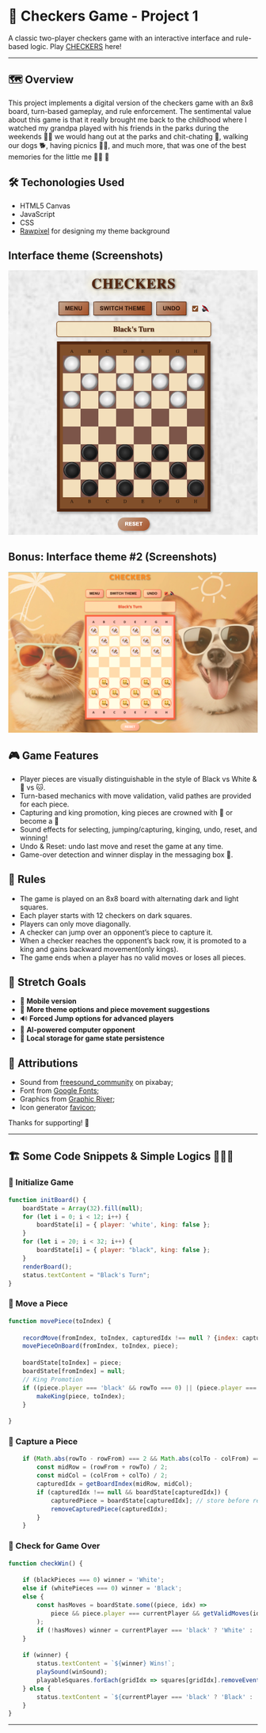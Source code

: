 # 🏁 Checkers Game - Project 1 

A classic two-player checkers game with an interactive interface and rule-based logic. Play [CHECKERS](https://clairecleverlamb.github.io/Checkers-game/) here!

---

## 🗺 Overview
This project implements a digital version of the checkers game with an 8x8 board, turn-based gameplay, and rule enforcement. The sentimental value about this game is that it really brought me back to the childhood where I watched my grandpa played with his friends in the parks during the weekends 🏡🌴 we would hang out at the parks and chit-chating 💬, walking our dogs 🐕, having picnics 🧺🍿, and much more, that was one of the best memories for the little me 👧🏻 💌

## 🛠️ Techonologies Used
- HTML5 Canvas
- JavaScript
- CSS
- [Rawpixel](https://www.rawpixel.com/) for designing my theme background 


## Interface theme (Screenshots)
![classic-themed Checkers Board](classic-theme.png)

## Bonus: Interface theme #2 (Screenshots)
![animal-themed Checkers Board](animal-theme.png)


## 🎮 Game Features
- Player pieces are visually distinguishable in the style of Black vs White & 🐶 vs 🐱.
- Turn-based mechanics with move validation, valid pathes are provided for each piece.
- Capturing and king promotion, king pieces are crowned with 👑 or become a 🦁
- Sound effects for selecting, jumping/capturing, kinging, undo, reset, and winning!
- Undo & Reset: undo last move and reset the game at any time.
- Game-over detection and winner display in the messaging box 💬.

## 📜 Rules
- The game is played on an 8x8 board with alternating dark and light squares.
- Each player starts with 12 checkers on dark squares.
- Players can only move diagonally.
- A checker can jump over an opponent’s piece to capture it.
- When a checker reaches the opponent’s back row, it is promoted to a king and gains backward movement(only kings).
- The game ends when a player has no valid moves or loses all pieces.

## 🚀 Stretch Goals 
- 📲 **Mobile version**
- 🌈 **More theme options and piece movement suggestions**
- 🔊 **Forced Jump options for advanced players**
- 🤖 **AI-powered computer opponent**
- 💾 **Local storage for game state persistence**


## 🚁 Attributions

- Sound from [freesound_community](https://pixabay.com/users/freesound_community-46691455/) on pixabay;
- Font from [Google Fonts](https://fonts.google.com/);
- Graphics from [Graphic River](https://graphicriver.net/);
- Icon generator [favicon](https://favicon.io/emoji-favicons/);

Thanks for supporting! 💙

---

## 🏗️ Some Code Snippets & Simple Logics 👩🏼‍💻
### 🔹 Initialize Game
```javascript
function initBoard() {
    boardState = Array(32).fill(null);
    for (let i = 0; i < 12; i++) {
        boardState[i] = { player: 'white', king: false };
    }
    for (let i = 20; i < 32; i++) {
        boardState[i] = { player: "black", king: false };
    }
    renderBoard();
    status.textContent = "Black's Turn";
}
```
### 🔹 Move a Piece
```javascript
function movePiece(toIndex) {

    recordMove(fromIndex, toIndex, capturedIdx !== null ? {index: capturedIdx, piece: capturedPiece} : null, piece);
    movePieceOnBoard(fromIndex, toIndex, piece);

    boardState[toIndex] = piece;
    boardState[fromIndex] = null;
    // King Promotion
    if ((piece.player === 'black' && rowTo === 0) || (piece.player === 'white' && rowTo === 7)) {
        makeKing(piece, toIndex);
    }

}
```
### 🔹 Capture a Piece
```javascript
    if (Math.abs(rowTo - rowFrom) === 2 && Math.abs(colTo - colFrom) === 2) {
        const midRow = (rowFrom + rowTo) / 2;
        const midCol = (colFrom + colTo) / 2;
        capturedIdx = getBoardIndex(midRow, midCol);
        if (capturedIdx !== null && boardState[capturedIdx]) {
            capturedPiece = boardState[capturedIdx]; // store before remove;
            removeCapturedPiece(capturedIdx);
        }
    }
```
### 🔹 Check for Game Over
```javascript
function checkWin() {

    if (blackPieces === 0) winner = 'White';
    else if (whitePieces === 0) winner = 'Black';
    else {
        const hasMoves = boardState.some((piece, idx) => 
            piece && piece.player === currentPlayer && getValidMoves(idx).length > 0
        );
        if (!hasMoves) winner = currentPlayer === 'black' ? 'White' : 'Black';
    }

    if (winner) {
        status.textContent = `${winner} Wins!`;
        playSound(winSound);
        playableSquares.forEach(gridIdx => squares[gridIdx].removeEventListener('click', handleSquareClick));
    } else {
        status.textContent = `${currentPlayer === 'black' ? 'Black' : 'White'}'s Turn`;
    }
}

```


---

